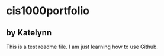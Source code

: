 # cis1000portfolio
## by Katelynn 
This is a test readme file. I am just learning how to use Github.

